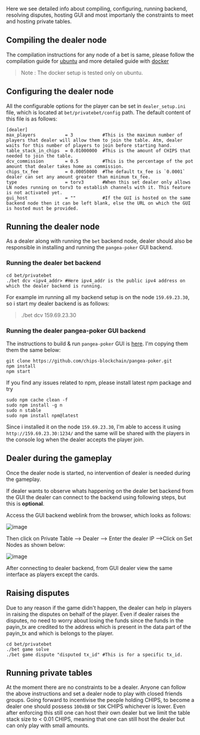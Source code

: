 Here we see detailed info about compiling, configuring, running backend, resolving disputes, hosting GUI and most importanly the constraints to meet and hosting private tables.

## Compiling the dealer node
The compilation instructions for any node of a bet is same, please follow the compilation guide for [ubuntu](./ubuntu_compile.md) and more detailed guide with [docker](./compile.md) 
>Note : The docker setup is tested only on ubuntu.

## Configuring the dealer node
All the configurable options for the player can be set in `dealer_setup.ini` file, which is located at `bet/privatebet/config` path. The default content of this file is as follows:
```
[dealer]
max_players           = 3           #This is the maximun number of players that dealer will allow them to join the table. Atm, dealer waits for this number of players to join before starting hand.
table_stack_in_chips  = 0.01000000  #This is the amount of CHIPS that needed to join the table.
dcv_commission        = 0.5         #This is the percentage of the pot amount that dealer takes home as commission.				
chips_tx_fee          = 0.00050000  #The default tx_fee is `0.0001` dealer can set any amount greater than minimum tx_fee.
type                  = torv3       #When this set dealer only allows LN nodes running on torv3 to establish channels with it. This feature is not activated yet.
gui_host              = ""          #If the GUI is hosted on the same backend node then it can be left blank, else the URL on which the GUI is hosted must be provided.
```

## Running the dealer node
As a dealer along with running the `bet` backend node, dealer should also be responsible in installing and running the `pangea-poker` GUI backend.

### Running the dealer bet backend
```
cd bet/privatebet
./bet dcv <ipv4_addr> #Here ipv4_addr is the public ipv4 address on which the dealer backend is running. 
```
For example im running all my backend setup is on the node `159.69.23.30`, so i start my dealer backend is as follows:
> ./bet dcv 159.69.23.30

### Running the dealer pangea-poker GUI backend
The instructions to build & run `pangea-poker` GUI is [here](https://github.com/chips-blockchain/pangea-poker/tree/master#development). I'm copying them them the same below:

```
git clone https://github.com/chips-blockchain/pangea-poker.git
npm install
npm start
```
If you find any issues related to npm, please install latest npm package and try
```
sudo npm cache clean -f
sudo npm install -g n
sudo n stable
sudo npm install npm@latest
```
Since i installed it on the node `159.69.23.30`, I'm able to access it using `http://159.69.23.30:1234/` and the same will be shared with the players in the console log when the dealer accepts the player join.

## Dealer during the gameplay
Once the dealer node is started, no intervention of dealer is needed during the gameplay. 

If dealer wants to observe whats happening on the dealer bet backend from the GUI the dealer can connect to the backend using following steps, but this is **optional**.

Access the GUI backend weblink from the browser, which looks as follows:

![image](https://user-images.githubusercontent.com/8114482/139513656-357cfa09-54e2-4976-a1c5-94d84b54fb7b.png)

Then click on Private Table --> Dealer --> Enter the dealer IP -->Click on Set Nodes as shown below:

![image](https://user-images.githubusercontent.com/8114482/139513716-1c564a48-c44f-4703-b75a-6bc826581d9d.png)

After connecting to dealer backend,  from GUI dealer view the same interface as players except the cards.

## Raising disputes
Due to any reason if the game didn't happen, the dealer can help in players in raising the disputes on behalf of the player. Even if dealer raises the disputes, no need to worry about losing the funds since the funds in the payin_tx are credited to the address which is present in the data part of the payin_tx and which is belongs to the player.

```
cd bet/privatebet
./bet game solve
./bet game dispute "disputed tx_id" #This is for a specific tx_id.
```

## Running private tables
At the moment there are no constraints to be a dealer. Anyone can follow the above instructions and set a dealer node to play with closed friends groups. Going forward to incentivise the people holding CHIPS, to become a dealer one should possess `100xBB` or `50K` CHIPS whichever is lower. Even after enforcing this still one can host their own dealer but we limit the table stack size to < 0.01 CHIPS, meaning that one can still host the dealer but can only play with small amounts.
